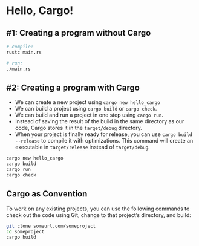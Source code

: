 # Hello, Cargo!

## #1: Creating a program without **Cargo**

```bash
# compile:
rustc main.rs

# run:
./main.rs
```

## #2: Creating a program with **Cargo**

- We can create a new project using `cargo new hello_cargo`
- We can build a project using `cargo build` or `cargo check`.
- We can build and run a project in one step using `cargo run`.
- Instead of saving the result of the build in the same directory as our code, Cargo stores it in the `target/debug` directory.
- When your project is finally ready for release, you can use `cargo build --release` to compile it with optimizations. This command will create an executable in `target/release` instead of `target/debug`.

```bash
cargo new hello_cargo
cargo build
cargo run
cargo check
```

## Cargo as Convention

To work on any existing projects, you can use the following commands to check out the code using Git, change to that project’s directory, and build:

```bash
git clone someurl.com/someproject
cd someproject
cargo build
```
